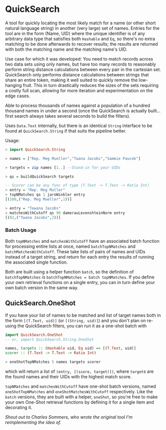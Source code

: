 # QuickSearch

A tool for quickly locating the most likely match
for a name (or other short natural language string) in another (very large) set of names.
Entries for the tool are in the form (Name, UID) where the unique identifier is of any arbitrary data type
that satisfies both `Hashable` and `Eq`, so there's no extra matching to be done afterwards
to recover results; the results are returned with both the matching name and the matching name's UID.

Use case for which it was developed: You need to match records across two data
sets using only names, but have too many records to reasonably
perform string distance calculations between every pair in the cartesian set.
QuickSearch only performs distance calculations between strings
that share an entire token, making it well suited to quickly remove the low-hanging
fruit. This in turn drastically reduces the sizes of the sets requiring a
costly full scan, allowing for more iteration and experimentation on the edge cases.

Able to process thousands of names against a population of a hundred thousand names
in under a second (once the QuickSearch is actually built... first search always takes
several seconds to build the filters).

Uses `Data.Text` internally, but there is an identical `String` interface
to be found at `QuickSearch.String` if that suits the pipeline better.

Usage:

```haskell
> import QuickSearch.String

> names = ["Rep. Meg Mueller","Twana Jacobs","Sammie Paucek"]

> targets = zip names [1..] --Stand-in for your UIDs

> qs = buildQuickSearch targets

-- Scorer can be any func of type (T.Text -> T.Text -> Ratio Int)
> entry = "Rep. Meg Muller"
> topNMatches qs 1 jaroWinkler entry
[(100,("Rep. Meg Mueller",1))]

> entry = "Towana Jacobs"
> matchesWithCutoff qs 90 damerauLevenshteinNorm entry
[(92,("Twana Jacobs",2))]
```

### Batch Usage

Both `topNMatches` and `matchesWithCutoff` have an associated batch function for processing entire lists at once, named `batchTopNMatches` and `batchMatchesWithCutoff`. These take lists of pairs of names and UIDs instead of a target string, and return for each entry the results of running the associated single function.

Both are built using a helper function `batch`, so the definition of `batchTopNMatches` is `batchTopNMatches = batch topNMatches`. If you define your own retrieval functions on a single entry, you can in turn define your own batch version in the same way. 


## QuickSearch.OneShot

If you have your list of names to be matched and list of target names both
in the form `[(T.Text, uid)]` (or `[(String, uid)]`) and you don't plan on re-using
the QuickSearch filters, you can run it as a one-shot batch with

```haskell
import QuickSearch.OneShot
-- or, import QuickSearch.String.OneShot

names, targets :: (Hashable uid, Eq uid) => [(T.Text, uid)]
scorer :: (T.Text -> T.Text -> Ratio Int)

> oneShotTopNMatches 5 names targets scorer
```
which will return a list of `(entry, [(score, target)])`, where `target`s are the
found names and their UIDs with the highest match score.

`topNMatches` and `matchesWithCutoff` have one-shot batch versions, named
`oneShotTopNMatches` and `oneShotMatchesWithCutoff` respectively. Like the `batch` versions, they are built with
a helper, `oneShot`, so you're free to make your own One-Shot retrieval functions by defining it for a single item
and decorating it.

_Shout out to Charles Sommers, who wrote the original tool I'm reimplementing the idea of._
